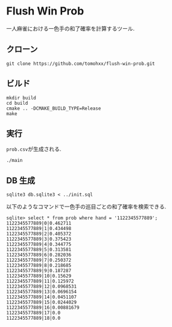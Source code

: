# Flush Win Prob

一人麻雀における一色手の和了確率を計算するツール.

## クローン

```
git clone https://github.com/tomohxx/flush-win-prob.git
```

## ビルド

```
mkdir build
cd build
cmake .. -DCMAKE_BUILD_TYPE=Release
make
```

## 実行

`prob.csv`が生成される.

```
./main
```

## DB 生成

```
sqlite3 db.sqlite3 < ../init.sql
```

以下のようなコマンドで一色手の巡目ごとの和了確率を検索できる.

```
sqlite> select * from prob where hand = '1122345577889';
1122345577889|0|0.462711
1122345577889|1|0.434498
1122345577889|2|0.405372
1122345577889|3|0.375423
1122345577889|4|0.344775
1122345577889|5|0.313581
1122345577889|6|0.282036
1122345577889|7|0.250372
1122345577889|8|0.218685
1122345577889|9|0.187287
1122345577889|10|0.15629
1122345577889|11|0.125972
1122345577889|12|0.0968531
1122345577889|13|0.0696154
1122345577889|14|0.0451107
1122345577889|15|0.0244029
1122345577889|16|0.00881679
1122345577889|17|0.0
1122345577889|18|0.0
```
